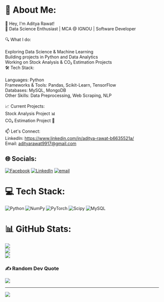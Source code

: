 # 💫 About Me:
👋 Hey, I'm Aditya Rawat!<br>🚀 Data Science Enthusiast | MCA @ IGNOU | Software Developer<br><br>🔍 What I do:<br><br>Exploring Data Science & Machine Learning<br>Building projects in Python and Data Analytics<br>Working on Stock Analysis & CO₂ Estimation Projects<br>🛠 Tech Stack:<br><br>Languages: Python<br>Frameworks & Tools: Pandas, Scikit-Learn, TensorFlow<br>Databases: MySQL, MongoDB<br>Other Skills: Data Preprocessing, Web Scraping, NLP<br><br>📈 Current Projects:<br>Stock Analysis Project 📊<br>CO₂ Estimation Project 🌱<br><br>📫 Let's Connect:<br>LinkedIn: https://www.linkedin.com/in/aditya-rawat-b6635521a/<br>Email: adityarawat9917@gmail.com


## 🌐 Socials:
[![Facebook](https://img.shields.io/badge/Facebook-%231877F2.svg?logo=Facebook&logoColor=white)](https://facebook.com/https://www.facebook.com/adityarawatuk20) [![LinkedIn](https://img.shields.io/badge/LinkedIn-%230077B5.svg?logo=linkedin&logoColor=white)](https://linkedin.com/in/https://www.linkedin.com/in/aditya-rawat-b6635521a/) [![email](https://img.shields.io/badge/Email-D14836?logo=gmail&logoColor=white)](mailto:adityarawat9917@gmail.com) 

# 💻 Tech Stack:
![Python](https://img.shields.io/badge/python-3670A0?style=for-the-badge&logo=python&logoColor=ffdd54) ![NumPy](https://img.shields.io/badge/numpy-%23013243.svg?style=for-the-badge&logo=numpy&logoColor=white) ![PyTorch](https://img.shields.io/badge/PyTorch-%23EE4C2C.svg?style=for-the-badge&logo=PyTorch&logoColor=white) ![Scipy](https://img.shields.io/badge/SciPy-%230C55A5.svg?style=for-the-badge&logo=scipy&logoColor=%white) ![MySQL](https://img.shields.io/badge/mysql-4479A1.svg?style=for-the-badge&logo=mysql&logoColor=white)
# 📊 GitHub Stats:
![](https://github-readme-stats.vercel.app/api?username=AdityaUK01&theme=dark&hide_border=false&include_all_commits=true&count_private=true)<br/>
![](https://github-readme-streak-stats.herokuapp.com/?user=AdityaUK01&theme=dark&hide_border=false)<br/>
![](https://github-readme-stats.vercel.app/api/top-langs/?username=AdityaUK01&theme=dark&hide_border=false&include_all_commits=true&count_private=true&layout=compact)

### ✍️ Random Dev Quote
![](https://quotes-github-readme.vercel.app/api?type=horizontal&theme=radical)

---
[![](https://visitcount.itsvg.in/api?id=AdityaUK01&icon=0&color=0)](https://visitcount.itsvg.in)

<!-- Proudly created with GPRM ( https://gprm.itsvg.in ) -->